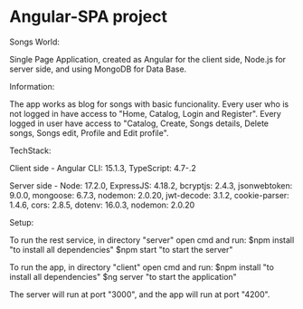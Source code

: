 # Angular-SPA project

Songs World:

Single Page Application, created as Angular for the client side, Node.js for server side, and using MongoDB for Data Base.

Information:

The app works as blog for songs with basic funcionality. Every user who is not logged in have access to "Home, Catalog, Login and Register". Every logged in user have access to "Catalog, Create, Songs details, Delete songs, Songs edit, Profile and Edit profile".

TechStack:

Client side - Angular CLI: 15.1.3, TypeScript: 4.7-.2

Server side - Node: 17.2.0, ExpressJS: 4.18.2, bcryptjs: 2.4.3, jsonwebtoken: 9.0.0, mongoose: 6.7.3, nodemon: 2.0.20, jwt-decode: 3.1.2, cookie-parser: 1.4.6, cors: 2.8.5, dotenv: 16.0.3, nodemon: 2.0.20

Setup:

To run the rest service, in directory "server" open cmd and run: $npm install "to install all dependencies" $npm start "to start the server"

To run the app, in directory "client" open cmd and run: $npm install "to install all dependencies" $ng server "to start the application"

The server will run at port "3000", and the app will run at port "4200".